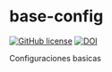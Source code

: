 # base-config

[![GitHub license](https://sinfallas.files.wordpress.com/2016/02/gpl.png)](https://github.com/xanadu-linux/base-config/blob/master/LICENSE)
[![DOI](https://zenodo.org/badge/4102/xanadu-linux/base-config.svg)](https://zenodo.org/badge/latestdoi/4102/xanadu-linux/base-config)

Configuraciones basicas
